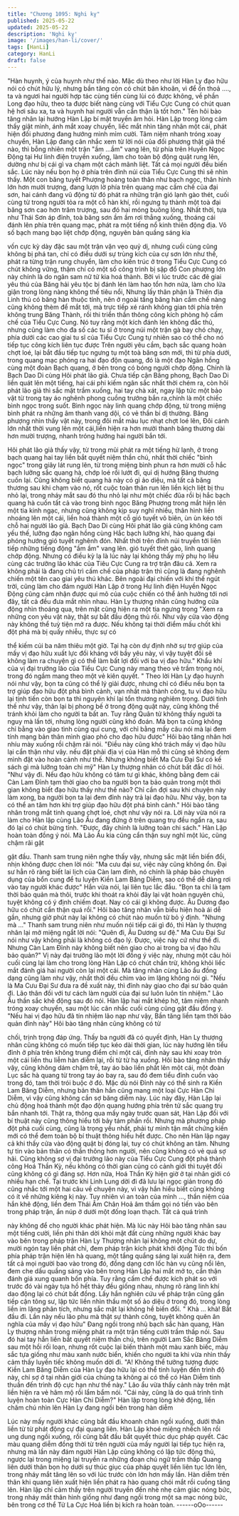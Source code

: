 ```yaml
---
title: "Chương 1095: Nghi kỵ"
published: 2025-05-22
updated: 2025-05-22
description: 'Nghi kỵ'
image: '/images/han-li/cover/'
tags: [HanLi]
category: HanLi
draft: false
---
```


"Hàn huynh, ý của huynh như thế nào. Mặc dù theo như lời Hàn
Ly đạo hữu nói có chút hữu lý, nhưng bần tăng còn có chút băn
khoăn, vì để ổn thoả …., ta và ngươi hai người hợp tác cùng tiến
cùng lùi có được không, về phần Long đạo hữu, theo ta được biết
nàng cùng với Tiểu Cực Cung có chút quan hệ hơi sâu xa, ta và
huynh hai người vẫn cẩn thận là tốt hơn." Tên hôi bào tăng nhân
lại hướng Hàn Lập bí mật truyền âm hỏi.
Hàn Lập trong lòng cảm thấy giật mình, ánh mắt xoay chuyển, liếc
mắt nhìn tăng nhân một cái, phát hiện đối phương đang hướng
mình mỉm cười.
Tâm niệm nhanh tróng xoay chuyển, Hàn Lập đang cân nhắc xem
từ lời nói của đối phương thật giả thế nào, thì bỗng nhiên một trận
"ầm …ầm" vang lên, từ phía trên Huyền Ngọc Động tại Hư linh
điện truyền xuống, làm cho toàn bộ động quật rung lên, dường
như bị cái gì va chạm một cách mãnh liệt.
Tất cả mọi người đều biến sắc.
Lúc này nếu bọn họ ở phía trên đỉnh núi của Tiểu Cực Cung thì sẽ
nhìn thấy. Một con băng tuyết Phượng hoàng toàn thân như bạch
ngọc, thân hình lớn hơn mười trượng, đang lượn lờ phía trên
quang mạc cấm chế của đại sơn, hai cánh đang vũ động từ đó
phát ra những trận gió lạnh gào thét, cuối cùng từ trong người tỏa
ra một cỗ hàn khí, rồi ngưng tụ thành một toà đại băng sơn cao
hơn trăm trượng, sau đó hai móng buông lỏng.
Nhất thời, tựa như Thái Sơn áp đỉnh, toà băng sơn ầm ầm rơi
thẳng xuống, thoáng cái đánh lên phía trên quang mạc, phát ra
một tiếng nổ kinh thiên động địa.
Vô số bạch mang bạo liệt chớp động, nguyên bản quầng sáng kia

vốn cực kỳ dày đặc sau một trận vặn vẹo quỷ dị, nhưng cuối cùng
cũng không bị phá tan, chỉ có điều dưới sự trùng kích của cự sơn
lớn như thế, phát ra từng trận rung chuyển, làm cho kiến trúc ở
trong Tiểu Cực Cung có chút không vững, thậm chí có một số
công trình bị sập đổ
Con phượng lớn này chính là do ngân sam nữ tử kia hoá thành.
Bởi vì lúc trước các đê giai yêu thú của Băng hải yêu tộc bị đánh
lén làm hao tổn hơn nửa, làm cho lửa giận trong lòng nàng không
thể tiêu nổi, Nhưng lấy thân phận là Thiên địa Linh thú có băng
hàn thuộc tính, nên ở ngoài tầng băng hàn cấm chế nàng cũng
không thèm để mắt tới, mà trực tiếp xé ránh không gian tới phía
trên không trung Băng Thành, rồi thi triển thần thông công kích
phòng hộ cấm chế của Tiểu Cực Cung.
Nó tuy rằng một kích đánh lén không đắc thủ, nhưng cũng làm
cho đa số các tu sĩ ở trong núi một trận gà bay chó chạy, phía
dưới các cao giai tu sĩ của Tiểu Cực Cung tự nhiên sao có thể
cho nó tiếp tục công kích liên tục được
Trên người yêu cầm, bạch sắc quang hoàn chợt loé, lại bắt đầu
tiếp tục ngưng tụ một toà băng sơn mới, thì từ phía dưới, trong
quang mạc phóng ra hai đạo độn quang, đó là một đạo Ngân
hồng cùng một đoàn Bạch quang, ở bên trong có bóng người
chớp động. Chính là Bạch Dao Di cùng Hôi phát lão giả.
Chưa tiếp cận Băng phong, Bạch Dao Di liền quát lên một tiếng,
hai cái phi kiếm ngân sắc nhất thời chém ra, còn hôi phát lão giả
thì sắc mặt trầm xuống, hai tay chà xát, ngay lập tức một bảo vật
từ trong tay áo nghênh phong cuồng trướng bắn ra,chính là một
chiếc bình ngọc trong suốt.
Bình ngọc này linh quang chớp động, từ trong miệng bình phát ra
những âm thanh vang dội, có vẻ thần bí dị thường.
Băng phượng nhìn thấy vật này, trong đôi mắt màu lục nhạt chợt
loé lên, Đôi cánh lớn nhất thời vung lên một cái,liền hiện ra hơn
mười thanh băng thương dài hơn mười trượng, nhanh tróng
hướng hai người bắn tới.

Hôi phát lão giả thấy vậy, từ trong mũi phát ra một tiếng hừ lạnh,
ở trong bạch quang hai tay liền bắt quyết niệm thần chú, nhất thời
chiếc "bình ngọc" trong giây lát rung lên, từ trong miệng bình
phun ra hơn mười cỗ hắc bạch lưỡng sắc quang hà, chớp loé rồi
lướt đi, quỉ dị hướng Băng thương cuốn lại.
Cũng không biết quang hà này có gì ảo diệu, mà tất cả băng
thương sau khi chạm vào nó, rốt cuộc toàn thân run lên liền kịch
liệt bị thu nhỏ lại, trong nháy mắt sau đó thu nhỏ lại như một chiếc
đũa rồi bị hắc bạch quang hà cuốn tất cả vào trong bình ngọc
Băng Phượng trong mắt hiện lên một tia kinh ngạc, nhưng cũng
không kịp suy nghĩ nhiều, thân hình liền nhoáng lên một cái, liền
hoá thành một cỗ gió tuyết vô biên, ùn ùn kéo tới chỗ hai người
lão giả.
Bạch Dao Di cùng Hôi phát lão giả cũng không cam yếu thế,
lưỡng đạo ngân hồng cùng Hắc bạch lưỡng khí, hào quang đại
phóng hướng gió tuyết nghênh đón.
Nhất thời trên đỉnh núi truyền tới liên tiếp những tiếng động "ầm
ầm" vang lên. gió tuyết thét gào, linh quang chớp động.
Nhưng có điều kỳ lạ là lúc này lại không thấy mỹ phụ họ liễu cùng
các trưởng lão khác của Tiêu Cực Cung ra trợ trận đâu cả. Xem
ra không phải là đang chủ trì cấm chế của pháp trận thì cũng là
đang nghênh chiến một tên cao giai yêu thú khác.
Bên ngoài đại chiến với khí thế ngút trời, cũng làm cho đám người
Hàn Lập ở trong Hư linh điện Huyền Ngọc Động cũng cảm nhận
được qui mô của cuộc chiến có thể ảnh hưởng tới nơi đây, tất cả
đều đưa mắt nhìn nhau.
Hàn Ly thượng nhân cũng hướng cửa động nhìn thoáng qua, trên
mặt cũng hiện ra một tia ngưng trọng
"Xem ra những con yêu vật này, thật sự bắt đầu động thủ rồi. Như
vậy cửa vào động này không thể tuỳ tiện mở ra được. Nếu không
tại thời điểm mấu chốt khi đột phá mà bị quấy nhiễu, thực sự có

thể kiếm củi ba năm thiêu một giờ. Tại hạ còn dự định nhờ sự trợ
giúp của mấy vị đạo hữu xuất lực đối kháng với bầy yêu này, vì
vậy tuyệt đối sẽ không làm ra chuyện gì có thể làm bất lợi đối với
ba vị đạo hữu." Khẩu khí của vị đại trưởng lão của Tiểu Cực Cung
này mang theo vẻ trầm trọng nói, trong đó ngầm mang theo một
vẻ kiên quyết.
" Theo lời Hàn Ly đạo huynh nói như vậy, bọn ta cũng có thể lý
giải được, nhưng chỉ có điều nếu bọn ta trợ giúp đạo hữu đột phá
bình cảnh, vạn nhất mà thành công, tu vi đạo hữu lại tịnh tiến còn
bọn ta thì nguyên khí lại tổn thương nghiêm trọng. Dưới tình thế
như vậy, thân lại bị phong bế ở trong động quật này, cũng không
thể tránh khỏi làm cho người ta bất an. Tuy rằng Quân tử không
thấy người ta nguy mà lấn tới, nhưng lòng người cũng khó đoán.
Mà bọn ta cũng không chỉ bằng vào giao tình cùng quí cung, với
chỉ bằng mấy câu nói mà lại đem tính mạng bản thân mình giao
phó cho đạo hữu được"
Hôi bào tăng nhân hơi nhíu mày xuống rồi chậm rãi nói.
"Điều này cũng khó trách mấy vị đạo hữu lại cẩn thận như vây.
nếu đặt phải địa vị của Hàn mỗ thì cũng sẽ không đem mình đặt
vào hoàn cảnh như thế. Nhưng không biết Ma Cưu Đại Sư có kế
sách gì mà lưỡng toàn chi mỹ" Hàn Ly thượng nhân có chút bất
đắc dĩ hỏi.
"Như vậy đi. Nếu đạo hữu không có tâm tư gì khác, không bằng
đem cái Càn Lam Đỉnh tạm thời giao cho ba người bọn ta bảo
quản trong một thời gian không biết đạo hữu thấy như thế nào?
Chỉ cần đợi sau khi chuyện này làm xong, ba người bọn ta lại đem
đỉnh này trả lại đạo hữu. Như vậy, bọn ta có thể an tâm hơn khi
trợ giúp đạo hữu đột phá bình cảnh." Hôi bào tăng nhân trong mắt
tinh quang chợt loé, chợt như vậy nói ra. Lời này vừa nói ra làm
cho Hàn lập cùng Lão Ẩu đang đứng ở trên quang trụ đều ngẩn
ra, sau đó lại có chút bừng tỉnh.
"Được, đây chính là lưỡng toàn chi sách." Hàn Lập hoàn toàn
đồng ý nói.
Mà Lão Ẩu kia cũng cẩn thận suy nghĩ một lúc, cũng chậm rãi gật

gật đầu.
Thanh sam trung niên nghe thấy vậy, nhưng sắc mặt liền biến đổi,
nhịn không được chen lời nói:
"Ma cưu đại sư, việc này cũng không ổn. Đại sư hẳn rõ ràng biết
lai lịch của Càn lam đỉnh, nó chính là pháp bảo chuyên dụng của
bổn cung để tu luyện Kiền Lam Băng Diễm, sao có thể dễ dàng
rơi vào tay người khác được" Hắn vừa nói, lại liên tục lắc đầu.
"Bọn ta chỉ là tạm thời bảo quản mà thôi, trước khi thoát ra khỏi
đây lại vật hoàn nguyên chủ, tuyệt không có ý định chiếm đoạt.
Nay có cái gì không được. Âu Dương đạo hữu có chút cẩn thận
quá rồi." Hôi bào tăng nhân vẫn biểu hiện hoà ái dễ gần, nhưng
giờ phút này lại không có chút nào muốn từ bỏ ý định.
"Nhưng mà …" Thanh sam trung niên như muốn nói tiếp cái gì đó,
thì Hàn ly thượng nhân lại mở miệng ngắt lời nói:
"Quên đi, Âu Dương sư đệ."
Ma Cưu Đại Sư nói như vậy không phải là không có đạo lý.
Được, việc này cứ như thế đi. Nhưng Càn Lam Đỉnh này không
biết nên giao cho ai trong ba vị đạo hữu bảo quản?" Vị này đại
trưởng lão một lời đồng ý việc này, nhưng một câu hỏi cuối cùng
lại làm cho trong lòng Hàn Lập có chút chần trừ, không khỏi liếc
mắt đánh giá hai người còn lại một cái.
Mà tăng nhân cùng Lão ẩu đồng dạng cũng làm như vậy, nhất
thời đều chìm vào im lặng không nói gì.
"Nếu là Ma Cưu Đại Sư đưa ra đề xuất này, thì đỉnh này giao cho
đại sư bảo quản đi. Lão thân đối với tư cách làm người của đại
sư luôn luôn tín nhiệm." Lão Ẩu thần sắc khẽ động sau đó nói.
Hàn lập hai mắt khép hờ, tâm niệm nhanh tróng xoay chuyển, sau
một lúc cân nhắc cuối cùng cũng gật đầu đồng ý.
"Nếu hai vị đạo hữu đã tín nhiệm lão nạp như vậy, Bần tăng liền
tạm thời bảo quản đỉnh này" Hôi bào tăng nhân cũng không có từ

chối, trịnh trọng đáp ứng.
Thấy ba người đã có quyết định, Hàn Ly thượng nhân cũng không
có muốn tiếp tục kéo dài thời gian, lúc này hướng lên tiểu đỉnh ở
phía trên không trung điểm chỉ một cái, đỉnh này sau khi xoay tròn
một cái liền thu liễm hàn diễm lại, rồi từ từ hạ xuống.
Hôi bào tăng nhân thấy vậy, cũng không dám chậm trễ, tay áo
bào liền phất lên một cái, một đoàn Lục sắc hà quang từ trong tay
áo bay ra, sau đó đem tiểu đỉnh cuốn vào trong đó, tam thời trói
buộc ở đó.
Mặc dù nói Đỉnh này có thể sinh ra Kiền Lam Băng Diễm, nhưng
bản thân hắn cũng mang một loại Cực Hàn Chi Diễm, vì vậy cũng
không cần sợ băng diễm này.
Lúc này đây, Hàn Lập lại chủ động hoá thành một đạo độn quang
hướng phía trên tử sắc quang trụ bắn nhanh tới. Thật ra, thông
qua mấy ngày trước quan sát, Hàn Lập đối với bí thuật này cũng
thông hiểu tới bảy tám phần rồi.
Nhưng mà phương pháp đột phá cuối cùng, cũng là trọng yếu
nhất, phải tự mình tận mắt chứng kiến mới có thể đem toàn bộ bí
thuật thông hiểu hết được.
Cho nên Hàn lập ngay cả khi thấy cửa vào động quật bị đóng lại,
tuy có chút không an tâm. Nhưng tự tin vào bản thân có thần
thông hơn người, nên cũng không có vẻ quá sợ hãi. Cũng không
sợ vị đại trưởng lão này của Tiểu Cực Cung đột phá thành công
Hoá Thần Kỳ, nếu không có thời gian củng có cảnh giới thì tuyệt
đối cũng không có gì đáng sợ.
Hơn nữa, Hoá Thần Kỳ hiện giờ ở tại nhân giới có nhiều hạn chế.
Tại trước khi Linh Lung dời đi đã lưu lại ngọc giản trong đó cũng
nhắc tới một hai câu về chuyện này, vì vậy hắn hiểu biết cũng
không có ít về những kiêng kị này.
Tuy nhiên vì an toàn của mình …, thần niệm của hắn khẽ động,
liền đem Thái Âm Chân Hoả âm thầm gọi nó tiến vào bên trong
pháp trận, ẩn núp ở dưới một đống loạn thạch. Tất cả quá trình

này không để cho người khác phát hiện.
Mà lúc này Hôi bào tăng nhân sau một tiếng cười, liền phi thân
dời khỏi mặt đất cùng những người khác bay vào bên trong pháp
trận
Hàn Ly Thượng nhân lại không một chút do dự, mười ngón tay
liền phát chỉ, đem pháp trận kích phát khởi động
Tức thì bốn phía pháp trận hiện lên hà quang, một tầng quầng
sáng lại xuất hiện ra, đem tất cả mọi người bao vào trong đó,
đồng dạng cơn lốc hàn vụ cũng nổi lên, đem che dấu quầng sáng
vào bên trong
Hàn Lập hai mắt mở to, cẩn thận đánh giá xung quanh bốn phía.
Tuy rằng cấm chế được kích phát so với trước đó vài ngày tựa hồ
hết thảy đều giống nhau, nhưng rõ ràng linh khí dao động lại có
chút bất đồng. Lấy hắn nghiên cứu về pháp trận cũng gần tiếp
cận tông sư, lập tức liền nhìn thấu một số ảo diệu ở trong đó,
trong lòng liền im lặng phân tích, nhưng sắc mặt lại không hề biến
đổi.
" Khà … khà! Bắt đầu đi. Lần này nếu lão phu mà thật sự thành
công, tuyệt không quên ân nghĩa của mấy vị đạo hữu" Đang ngồi
trong nhũ bạch sắc hàn quang, Hàn Ly thượng nhân trong miệng
phát ra một trận tiếng cười trầm thấp nói. Sau đó hai tay hắn liền
bắt quyết niệm thần chú, trên người Lam Sắc Băng Diễm sau một
hồi rối loạn, nhưng rốt cuộc lại biến thành một màu xanh biếc,
màu sắc tựa giống như màu xanh nước biển, khiến cho người ta
khi vừa nhìn thấy cảm thấy luyến tiếc không muốn dời đi.
"A! Không thể tưởng tượng được Kiền Lam Băng Diễm của Hàn
Ly đạo hữu lại có thể tinh luyện đến trình độ này, chỉ sợ ở tại nhân
giới của chúng ta không ai có thể có Hàn Diễm tinh thuần đến
trình độ cực hạn như thế này." Lão ẩu vừa thấy cảnh này trên mặt
liền hiện ra vẻ hâm mộ rồi lẩm bẩm nói.
"Cái này, cũng là do quá trình tinh luyện hoàn toàn Cực Hàn Chi
Diễm?" Hàn lập trong lòng khẽ động, liền chăm chú nhìn lên Hàn
Ly đang ngồi bên trong hàn diễm

Lúc này mấy người khác cũng bắt đầu khoanh chân ngồi xuống,
dưới thân liền từ từ phát động cự đại quang liên.
Hàn Lập khoé miệng nhếch lên rồi ung dung ngồi xuống, rồi cũng
bắt đầu bắt quyết thúc dục pháp quyết.
Các màu quang diễm đồng thời từ trên người của mấy người lại
tiếp tục hiện ra, nhưng mà lần này đám người Hàn Lập cũng
không có lập tức động thủ, ngược lại trong miệng lại truyền ra
những đoạn chú ngữ trầm thấp
Quang liên dưới thân bọn họ dưới sự thúc giục của pháp quyết
liền liên tục lớn lên, trong nháy mắt tăng lên so với lúc trước còn
lớn hơn mấy lần. Hàn diễm trên thân khi quang liên xuất hiện liền
phát ra hào quang chói mắt rồi cuồng tăng lên.
Hàn lập chỉ cảm thấy trên người truyền đến nhè nhẹ cảm giác
nóng bức, trong nháy mắt thân hình giống như đang ngồi trong
một sa mạc nóng bức, bên trong cơ thể Tử La Cực Hoả liền bị
kích ra hoàn toàn.
------oOo------
